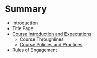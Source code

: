 # Summary

* [Introduction](README.md)
* Title Page
* [Course Introduction and Expectations](course_introduction_and_expectations.md)
   * Course Throughlines
   * [Course Policies and Practices](course_policies_and_practices.md)
* Rules of Engagement

